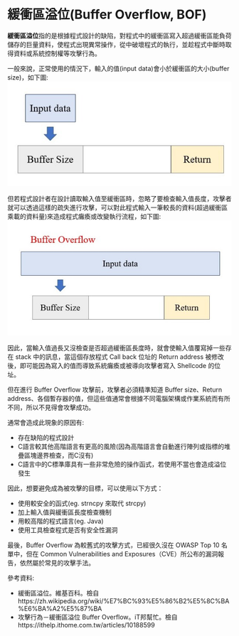 # 緩衝區溢位(Buffer Overflow, BOF)

**緩衝區溢位**指的是根據程式設計的缺陷，對程式中的緩衝區寫入超過緩衝區能負荷儲存的巨量資料，使程式出現異常操作，從中破壞程式的執行，並趁程式中斷時取得資料或系統控制權等攻擊行為。

一般來說，正常使用的情況下，輸入的值(input data)會小於緩衝區的大小(buffer size)，如下圖:
![image](https://github.com/PenguinBear-cyber/The-Attack-and-Defense-of-Computer/blob/main/Practice/20211015/normal%20mode%20of%20%20input.jpg)

但若程式設計者在設計讀取輸入值至緩衝區時，忽略了要檢查輸入值長度，攻擊者就可以透過這樣的疏失進行攻擊，可以對此程式輸入一筆較長的資料(超過緩衝區乘載的資料量)來造成程式癱瘓或改變執行流程，如下圖:
![image](https://github.com/PenguinBear-cyber/The-Attack-and-Defense-of-Computer/blob/main/Practice/20211015/buffer%20overflow_pic.jpg)

因此，當輸入值過長又沒檢查是否超過緩衝區長度時，就會使輸入值覆寫掉一些存在 stack 中的訊息，當這個存放程式 Call back 位址的 Return address 被修改後，即可能因為寫入的值而導致系統癱瘓或被導向攻擊者寫入 Shellcode 的位址。

但在進行 Buffer Overflow 攻擊前，攻擊者必須精準知道 Buffer size、Return address、各個暫存器的值，但這些值通常會根據不同電腦架構或作業系統而有所不同，所以不見得會攻擊成功。

通常會造成此現象的原因有:
* 存在缺陷的程式設計
* C語言較其他高階語言有更高的風險(因為高階語言會自動進行陣列或指標的堆疊區塊邊界檢查，而C沒有)
* C語言中的C標準庫具有一些非常危險的操作函式，若使用不當也會造成溢位發生

因此，想要避免成為被攻擊的目標，可以使用以下方式：
* 使用較安全的函式(eg. strncpy 來取代 strcpy)
* 加上輸入值與緩衝區長度檢查機制
* 用較高階的程式語言(eg. Java)
* 使用工具檢查程式是否有安全性漏洞

最後，Buffer Overflow 為較舊式的攻擊方式，已經很久沒在 OWASP Top 10 名單中，但在 Common Vulnerabilities and Exposures（CVE）所公布的漏洞報告，依然屬於常見的攻擊手法。

參考資料:
* 緩衝區溢位。維基百科。檢自https://zh.wikipedia.org/wiki/%E7%BC%93%E5%86%B2%E5%8C%BA%E6%BA%A2%E5%87%BA
* 攻擊行為－緩衝區溢位 Buffer Overflow。iT邦幫忙。檢自https://ithelp.ithome.com.tw/articles/10188599
